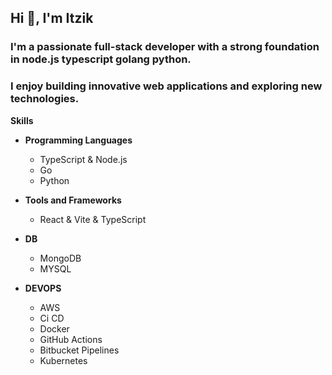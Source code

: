 ## Hi 👋, I'm Itzik


### I'm a passionate full-stack developer with a strong foundation in node.js typescript golang python. 
### I enjoy building innovative web applications and exploring new technologies. 

**Skills**
* **Programming Languages**
  * TypeScript & Node.js
  * Go
  * Python

* **Tools and Frameworks**
  * React & Vite & TypeScript

* **DB**
  * MongoDB
  * MYSQL

* **DEVOPS**
  * AWS
  * Ci CD
  * Docker
  * GitHub Actions
  * Bitbucket Pipelines
  * Kubernetes

